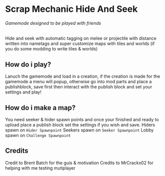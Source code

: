 # Scrap Mechanic Hide And Seek
###### Gamemode designed to be played with friends

Hide and seek with automatic tagging on melee or projectile
with distance written into nametags and super customize maps with tiles and worlds (if you do some modding to write tiles & worlds)

## How do i play?
Lanuch the gamemode and load in a creation, if the creation is made for the gamemode a menu will popup, otherwise go into mod parts and place a publishblock,
save first then interact with the publish block and set your settings and play!

## How do i make a map?
You need seeker & hider spawn points and once your finished and ready to upload place a publish block set the settings if you wish and save.
Hiders spawn on `Hider Spawnpoint`
Seekers spawn on `Seeker Spawnpoint`
Lobby spawn on `Challenge Spawnpoint`

## Credits
Credit to Brent Batch for the guis & motivation
Credits to MrCrackx02 for helping with me testing mutiplayer
